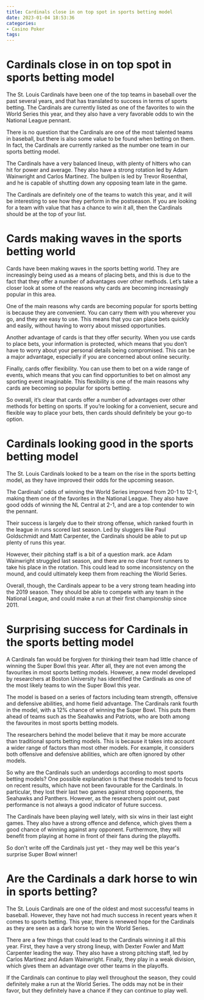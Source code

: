 ```yaml
---
title: Cardinals close in on top spot in sports betting model
date: 2023-01-04 18:53:36
categories:
- Casino Poker
tags:
---
```



#  Cardinals close in on top spot in sports betting model

The St. Louis Cardinals have been one of the top teams in baseball over the past several years, and that has translated to success in terms of sports betting. The Cardinals are currently listed as one of the favorites to win the World Series this year, and they also have a very favorable odds to win the National League pennant.

There is no question that the Cardinals are one of the most talented teams in baseball, but there is also some value to be found when betting on them. In fact, the Cardinals are currently ranked as the number one team in our sports betting model.

The Cardinals have a very balanced lineup, with plenty of hitters who can hit for power and average. They also have a strong rotation led by Adam Wainwright and Carlos Martinez. The bullpen is led by Trevor Rosenthal, and he is capable of shutting down any opposing team late in the game.

The Cardinals are definitely one of the teams to watch this year, and it will be interesting to see how they perform in the postseason. If you are looking for a team with value that has a chance to win it all, then the Cardinals should be at the top of your list.

#  Cards making waves in the sports betting world

Cards have been making waves in the sports betting world. They are increasingly being used as a means of placing bets, and this is due to the fact that they offer a number of advantages over other methods. Let’s take a closer look at some of the reasons why cards are becoming increasingly popular in this area.

One of the main reasons why cards are becoming popular for sports betting is because they are convenient. You can carry them with you wherever you go, and they are easy to use. This means that you can place bets quickly and easily, without having to worry about missed opportunities.

Another advantage of cards is that they offer security. When you use cards to place bets, your information is protected, which means that you don’t have to worry about your personal details being compromised. This can be a major advantage, especially if you are concerned about online security.

Finally, cards offer flexibility. You can use them to bet on a wide range of events, which means that you can find opportunities to bet on almost any sporting event imaginable. This flexibility is one of the main reasons why cards are becoming so popular for sports betting.

So overall, it’s clear that cards offer a number of advantages over other methods for betting on sports. If you’re looking for a convenient, secure and flexible way to place your bets, then cards should definitely be your go-to option.

#  Cardinals looking good in the sports betting model

The St. Louis Cardinals looked to be a team on the rise in the sports betting model, as they have improved their odds for the upcoming season.

The Cardinals’ odds of winning the World Series improved from 20-1 to 12-1, making them one of the favorites in the National League. They also have good odds of winning the NL Central at 2-1, and are a top contender to win the pennant.

Their success is largely due to their strong offense, which ranked fourth in the league in runs scored last season. Led by sluggers like Paul Goldschmidt and Matt Carpenter, the Cardinals should be able to put up plenty of runs this year.

However, their pitching staff is a bit of a question mark. ace Adam Wainwright struggled last season, and there are no clear front runners to take his place in the rotation. This could lead to some inconsistency on the mound, and could ultimately keep them from reaching the World Series.

Overall, though, the Cardinals appear to be a very strong team heading into the 2019 season. They should be able to compete with any team in the National League, and could make a run at their first championship since 2011.

#  Surprising success for Cardinals in the sports betting model

A Cardinals fan would be forgiven for thinking their team had little chance of winning the Super Bowl this year. After all, they are not even among the favourites in most sports betting models. However, a new model developed by researchers at Boston University has identified the Cardinals as one of the most likely teams to win the Super Bowl this year.

The model is based on a series of factors including team strength, offensive and defensive abilities, and home field advantage. The Cardinals rank fourth in the model, with a 12% chance of winning the Super Bowl. This puts them ahead of teams such as the Seahawks and Patriots, who are both among the favourites in most sports betting models.

The researchers behind the model believe that it may be more accurate than traditional sports betting models. This is because it takes into account a wider range of factors than most other models. For example, it considers both offensive and defensive abilities, which are often ignored by other models.

So why are the Cardinals such an underdogs according to most sports betting models? One possible explanation is that these models tend to focus on recent results, which have not been favourable for the Cardinals. In particular, they lost their last two games against strong opponents, the Seahawks and Panthers. However, as the researchers point out, past performance is not always a good indicator of future success.

The Cardinals have been playing well lately, with six wins in their last eight games. They also have a strong offence and defence, which gives them a good chance of winning against any opponent. Furthermore, they will benefit from playing at home in front of their fans during the playoffs.

So don't write off the Cardinals just yet - they may well be this year's surprise Super Bowl winner!

#  Are the Cardinals a dark horse to win in sports betting?

The St. Louis Cardinals are one of the oldest and most successful teams in baseball. However, they have not had much success in recent years when it comes to sports betting. This year, there is renewed hope for the Cardinals as they are seen as a dark horse to win the World Series.

There are a few things that could lead to the Cardinals winning it all this year. First, they have a very strong lineup, with Dexter Fowler and Matt Carpenter leading the way. They also have a strong pitching staff, led by Carlos Martinez and Adam Wainwright. Finally, they play in a weak division, which gives them an advantage over other teams in the playoffs.

If the Cardinals can continue to play well throughout the season, they could definitely make a run at the World Series. The odds may not be in their favor, but they definitely have a chance if they can continue to play well.